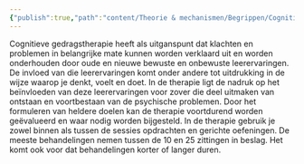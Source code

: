 ```yaml
---
{"publish":true,"path":"content/Theorie & mechanismen/Begrippen/Cognitieve gedragstherapie.md","permalink":"/content/theorie-and-mechanismen/begrippen/cognitieve-gedragstherapie/"}
---
```



Cognitieve gedragstherapie heeft als uitganspunt dat klachten en problemen in belangrijke mate kunnen worden verklaard uit en worden onderhouden door oude en nieuwe bewuste en onbewuste leerervaringen. De invloed van die leerervaringen komt onder andere tot uitdrukking in de wijze waarop je denkt, voelt en doet. In de therapie ligt de nadruk op het beïnvloeden van deze leerervaringen voor zover die deel uitmaken van ontstaan en voortbestaan van de psychische problemen. Door het formuleren van heldere doelen kan de therapie voortdurend worden geëvalueerd en waar nodig worden bijgesteld. In de therapie gebruik je zowel binnen als tussen de sessies opdrachten en gerichte oefeningen. De meeste behandelingen nemen tussen de 10 en 25 zittingen in beslag. Het komt ook voor dat behandelingen korter of langer duren.